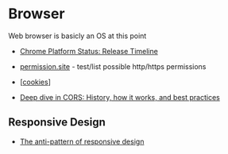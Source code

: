 Browser
=======

Web browser is basicly an OS at this point

* [Chrome Platform Status: Release Timeline](https://www.chromestatus.com/features/schedule)


* [permission.site](https://permission.site/) - test/list possible http/https permissions
* [[cookies]]
* [Deep dive in CORS: History, how it works, and best practices](https://ieftimov.com/post/deep-dive-cors-history-how-it-works-best-practices/)

Responsive Design
-----------------

* [The anti-pattern of responsive design](http://john.ankarstrom.se/responsive/)

[//begin]: # "Autogenerated link references for markdown compatibility"
[cookies]: cookies.md "Cookies"
[//end]: # "Autogenerated link references"